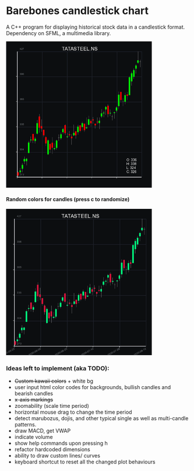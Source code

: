 # Barebones candlestick chart

A C++ program for displaying historical stock data in a candlestick format. Dependency on SFML, a multimedia library.

<p float="left">
<img src="img/prog1.png" width="400" height="400"/>
</p>


#### Random colors for candles (press c to randomize)
<p float="left">
<img src="img/prog2.png" width="400" height="400"/>
</p>

### Ideas left to implement (aka TODO):
* ~~Custom kawaii colors~~ + white bg
* user input html color codes for backgrounds, bullish candles and bearish candles
* ~~x-axis markings~~
* zoomability  (scale time period)
* horizontal mouse drag to change the time period
* detect marubozus, dojis, and other typical single as well as multi-candle patterns.
* draw MACD, get VWAP
* indicate volume
* show help commands upon pressing h 
* refactor hardcoded dimensions
* ability to draw custom lines/ curves
* keyboard shortcut to reset all the changed plot behaviours
